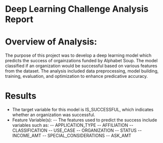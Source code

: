 # Deep Learning Challenge Analysis Report

# Overview of Analysis:
The purpose of this project was to develop a deep learning model which predicts the success of orgainzations funded by Alphabet Soup. The model classified if an organization would be successful based on various features from the dataset. The analysis included data preprocessing, model building, training, evaluation, and optimization to enhance predicative accuracy.

# Results
- The target variable for this model is IS_SUCCESSFUL, which indicates whether an organization was successful.
- Feature Variable(s):
-- The features used to predict the success include variables such as:
-- APPLICATION_TYPE
-- AFFILIATION
-- CLASSIFICATION
-- USE_CASE
-- ORGANIZATION
-- STATUS
-- INCOME_AMT
-- SPECIAL_CONSIDERATIONS
-- ASK_AMT
